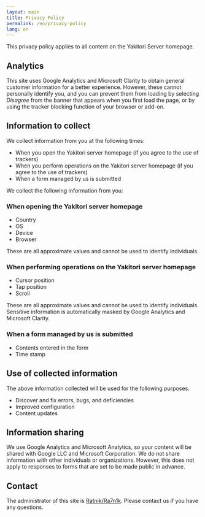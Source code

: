 ```yaml
---
layout: main
title: Privacy Policy
permalink: /en/privacy-policy
lang: en
---
```


This privacy policy applies to all content on the Yakitori Server homepage.

## Analytics
This site uses Google Analytics and Microsoft Clarity to obtain general customer information for a better experience.
However, these cannot personally identify you, and you can prevent them from loading by selecting *Disagree* from the banner that appears when you first load the page, or by using the tracker blocking function of your browser or add-on.

## Information to collect
We collect information from you at the following times:

- When you open the Yakitori server homepage (if you agree to the use of trackers)
- When you perform operations on the Yakitori server homepage (if you agree to the use of trackers)
- When a form managed by us is submitted

We collect the following information from you:

### When opening the Yakitori server homepage
- Country
- OS
- Device
- Browser

These are all approximate values and cannot be used to identify individuals.

### When performing operations on the Yakitori server homepage
- Cursor position
- Tap position
- Scroll

These are all approximate values and cannot be used to identify individuals. Sensitive information is automatically masked by Google Analytics and Microsoft Clarity.

### When a form managed by us is submitted
- Contents entered in the form
- Time stamp

## Use of collected information
The above information collected will be used for the following purposes.

- Discover and fix errors, bugs, and deficiencies
- Improved configuration
- Content updates

## Information sharing
We use Google Analytics and Microsoft Analytics, so your content will be shared with Google LLC and Microsoft Corporation.
We do not share information with other individuals or organizations. However, this does not apply to responses to forms that are set to be made public in advance.

## Contact
The administrator of this site is [Ratnik/Ra7n1k](https://yakitori.tk/ra7n1k). Please contact us if you have any questions.